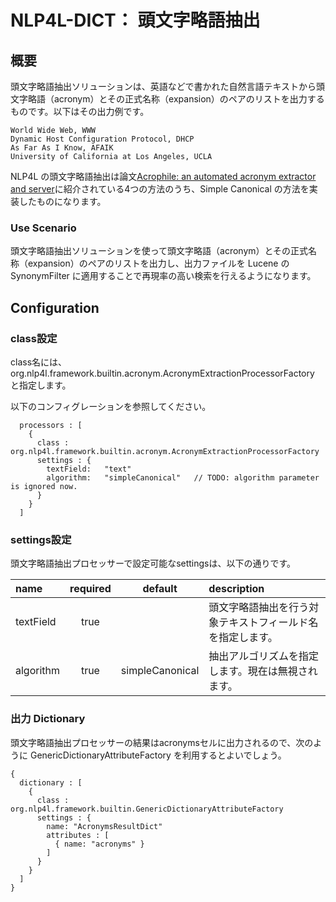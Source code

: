 # NLP4L-DICT： 頭文字略語抽出

## 概要

頭文字略語抽出ソリューションは、英語などで書かれた自然言語テキストから頭文字略語（acronym）とその正式名称（expansion）のペアのリストを出力するものです。以下はその出力例です。

```
World Wide Web, WWW
Dynamic Host Configuration Protocol, DHCP
As Far As I Know, AFAIK
University of California at Los Angeles, UCLA
```

NLP4L の頭文字略語抽出は論文[Acrophile: an automated acronym extractor and server](http://dl.acm.org/citation.cfm?id=336664)に紹介されている4つの方法のうち、Simple Canonical の方法を実装したものになります。

### Use Scenario

頭文字略語抽出ソリューションを使って頭文字略語（acronym）とその正式名称（expansion）のペアのリストを出力し、出力ファイルを Lucene の SynonymFilter に適用することで再現率の高い検索を行えるようになります。

## Configuration

### class設定

class名には、org.nlp4l.framework.builtin.acronym.AcronymExtractionProcessorFactory と指定します。

以下のコンフィグレーションを参照してください。

```
  processors : [
    {
      class : org.nlp4l.framework.builtin.acronym.AcronymExtractionProcessorFactory
      settings : {
        textField:   "text"
        algorithm:   "simpleCanonical"   // TODO: algorithm parameter is ignored now.
      }
    }
  ]
```

### settings設定

頭文字略語抽出プロセッサーで設定可能なsettingsは、以下の通りです。

|name|required|default|description|
|:--|:--:|:--:|:--|
|textField|true||頭文字略語抽出を行う対象テキストフィールド名を指定します。|
|algorithm|true|simpleCanonical|抽出アルゴリズムを指定します。現在は無視されます。|

### 出力 Dictionary

頭文字略語抽出プロセッサーの結果はacronymsセルに出力されるので、次のように GenericDictionaryAttributeFactory を利用するとよいでしょう。

```
{
  dictionary : [
    {
      class : org.nlp4l.framework.builtin.GenericDictionaryAttributeFactory
      settings : {
        name: "AcronymsResultDict"
        attributes : [
          { name: "acronyms" }
        ]
      }
    }
  ]
}
```
